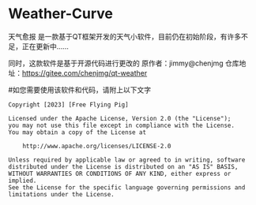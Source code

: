 # Weather-Curve

天气愈报 是一款基于QT框架开发的天气小软件，目前仍在初始阶段，有许多不足，正在更新中……

同时，这款软件是基于开源代码进行更改的
原作者：jimmy@chenjmg
仓库地址：https://gitee.com/chenjmg/qt-weather

#如您需要使用该软件和代码，请附上以下文字
```
Copyright [2023] [Free Flying Pig]

Licensed under the Apache License, Version 2.0 (the "License");
you may not use this file except in compliance with the License.
You may obtain a copy of the License at

    http://www.apache.org/licenses/LICENSE-2.0

Unless required by applicable law or agreed to in writing, software
distributed under the License is distributed on an "AS IS" BASIS,
WITHOUT WARRANTIES OR CONDITIONS OF ANY KIND, either express or implied.
See the License for the specific language governing permissions and
limitations under the License.
```
